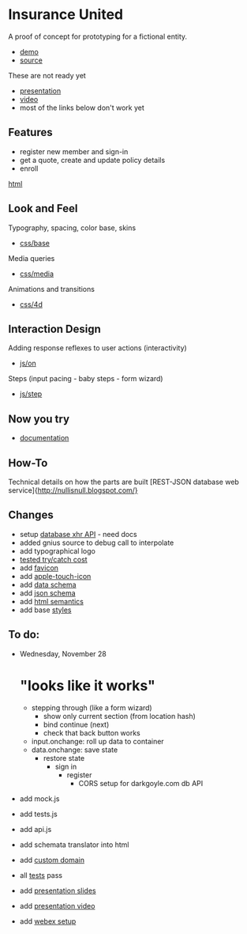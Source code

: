 Insurance United
===============

A proof of concept for prototyping for a fictional entity.
* [demo](http://brito.github.com/InsuranceUnited/ "Live demo")
* [source](http://github.com/brito/InsuranceUnited "Source code")

These are not ready yet
* [presentation](http://rvl.io/brito/InsuranceUnited "Presentation deck")
* [video](http://youtube.com/darkgoyle/InsuranceUnited "Audio-visual")
* most of the links below don't work yet

Features
--------------------------
* register new member and sign-in
* get a quote, create and update policy details
* enroll
      
[html](http://darkgoyle.com/demos/iu/source/html)

Look and Feel
-----------------------
Typography, spacing, color base, skins
* [css/base](http://darkgoyle.com/demos/iu/source/css/base)

Media queries
* [css/media](http://darkgoyle.com/demos/iu/source/css/media)

Animations and transitions
* [css/4d](http://darkgoyle.com/demos/iu/source/css/4d)

Interaction Design
---------------
Adding response reflexes to user actions (interactivity)
* [js/on](http://darkgoyle.com/demos/iu/source/js/on)

Steps (input pacing - baby steps - form wizard)
* [js/step](http://darkgoyle.com/demos/iu/source/js/step)

Now you try
-----------
* [documentation](http://api.darkgoyle.com/)

How-To
------
Technical details on how the parts are built
[REST-JSON database web service]{http://nullisnull.blogspot.com/}

Changes
---------
* setup [database xhr API](http://darkgoyle.com/) - need docs
* added gnius source to debug call to interpolate
* add typographical logo
* [tested try/catch cost](http://jsperf.com/the-cost-of-trying) 
* add [favicon](http://brito.github.com/InsuranceUnited/favicon.png)
* add [apple-touch-icon](http://brito.github.com/InsuranceUnited/favicon.png)
* add [data schema](http://brito.github.com/InsuranceUnited/planning/schema.yml)
* add [json schema](http://brito.github.com/InsuranceUnited/planning/schema.js)
* add [html semantics](http://brito.github.com/InsuranceUnited/features/policy.html)
* add base [styles](http://brito.github.com/InsuranceUnited/insuranceunited.css)

To do:
-----
* Wednesday, November 28
  # "looks like it works"
    * stepping through (like a form wizard)
      * show only current section (from location hash)
      * bind continue (next)
      * check that back button works
    * input.onchange: roll up data to container
    * data.onchange: save state
      * restore state
        * sign in
          * register
            * CORS setup for darkgoyle.com db API 

* add mock.js
* add tests.js
* add api.js
* add schemata translator into html 

* add [custom domain]()
* all [tests]() pass
* add [presentation slides]()
* add [presentation video]()
* add [webex setup]()
